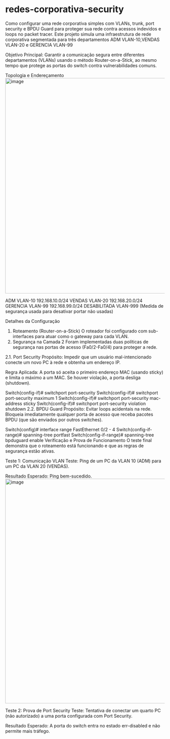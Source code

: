 # redes-corporativa-security
 Como configurar uma rede corporativa simples com VLANs, trunk, port security e BPDU Guard  para proteger sua rede contra acessos indevidos e loops no packet tracer.
Este projeto simula uma infraestrutura de rede corporativa segmentada para três departamentos ADM VLAN-10,VENDAS VLAN-20 e GERENCIA VLAN-99

Objetivo Principal: Garantir a comunicação segura entre diferentes departamentos (VLANs) usando o método Router-on-a-Stick, ao mesmo tempo que protege as portas do switch contra vulnerabilidades comuns.

Topologia e Endereçamento
<img width="857" height="680" alt="image" src="https://github.com/user-attachments/assets/adf90f67-f27c-441a-afc6-c019d8eb042b" />

ADM VLAN-10	192.168.10.0/24	
VENDAS VLAN-20	192.168.20.0/24	
GERENCIA VLAN-99	192.168.99.0/24	
DESABILITADA VLAN-999 (Medida de segurança usada para desativar portar não usadas)

Detalhes da Configuração
1. Roteamento  (Router-on-a-Stick)
O roteador foi configurado com sub-interfaces para atuar como o gateway para cada VLAN.
2. Segurança na Camada 2
Foram implementadas duas políticas de segurança nas portas de acesso (Fa0/2-Fa0/4) para proteger a rede.

2.1. Port Security
Propósito: Impedir que um usuário mal-intencionado conecte um novo PC à rede e obtenha um endereço IP.

Regra Aplicada: A porta só aceita o primeiro endereço MAC (usando sticky) e limita o máximo a um MAC. Se houver violação, a porta desliga (shutdown).

Switch(config-if)# switchport port-security
Switch(config-if)# switchport port-security maximum 1
Switch(config-if)# switchport port-security mac-address sticky
Switch(config-if)# switchport port-security violation shutdown
2.2. BPDU Guard
Propósito: Evitar loops acidentais na rede. Bloqueia imediatamente qualquer porta de acesso que receba pacotes BPDU (que são enviados por outros switches).

Switch(config)# interface range FastEthernet 0/2 - 4
Switch(config-if-range)# spanning-tree portfast
Switch(config-if-range)# spanning-tree bpduguard enable
 Verificação e Prova de Funcionamento
O teste final demonstra que o roteamento está funcionando e que as regras de segurança estão ativas.

Teste 1: Comunicação VLAN
Teste: Ping de um PC da VLAN 10 (ADM) para um PC da VLAN 20 (VENDAS).

Resultado Esperado: Ping bem-sucedido.
<img width="1293" height="709" alt="image" src="https://github.com/user-attachments/assets/9f32d296-c79c-4c17-a468-75e6db36206f" />



Teste 2: Prova de Port Security
Teste: Tentativa de conectar um quarto PC (não autorizado) a uma porta configurada com Port Security.

Resultado Esperado: A porta do switch entra no estado err-disabled e não permite mais tráfego.
